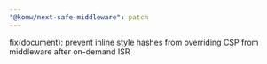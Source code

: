 ```yaml
---
"@komw/next-safe-middleware": patch
---
```


fix(document): prevent inline style hashes from overriding CSP from middleware after on-demand ISR

